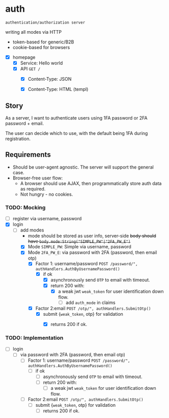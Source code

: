 # auth

`authentication/authorization server`

writing all modes via HTTP

- token-based for generic/B2B
- cookie-based for browsers




- [x] homepage
  - [x] Service: Hello world
  - [x] API `GET /`
    - [x] Content-Type: JSON
    - [x] Content-Type: HTML (templ)


## Story
As a server, I want to authenticate users using 1FA password or 2FA password + email.

The user can decide which to use, with the default being 1FA during registration.

## Requirements
- Should be user-agent agnostic. The server will support the general case.
- Browser-free user flow: 
  - A browser should use AJAX, then programmatically store auth data as required.
  - Not hungry - no cookies.

### TODO: Mocking
- [ ] register via username, password
- [x] login
  - [ ] add modes
      - mode should be stored as user info, server-side
      ~~body should have `body.mode:String("SIMPLE_PW"|"2FA_PW_E")`~~
    - [x] Mode `SIMPLE_PW`: Simple via username, password 
    - [x] Mode `2FA_PW_E`: via password with 2FA (password, then email otp)
      - [x] Factor 1: username/password
        `POST /password/", authHandlers.AuthByUsernamePassword()`
        - [x] if ok
          - [x] asynchronously send `OTP` to email with timeout.
          - [x] return 200 with: 
            - [x] a weak jwt `weak_token` for user identification down flow.
              - [ ] add `auth_mode` in claims
      - [x] Factor 2:email
        `POST /otp/", authHandlers.SubmitOtp()`
        - [x] submit {`weak_token`, otp} for validation
          - [x] returns 200 if ok.


### TODO: Implementation
- [ ] login
  - [ ] via password with 2FA (password, then email otp)
    - [ ] Factor 1: username/password
      `POST /password/", authHandlers.AuthByUsernamePassword()`
      - [ ] if ok
        - [ ] asynchronously send `OTP` to email with timeout.
        - [ ] return 200 with:
          - [ ] a weak jwt `weak_token` for user identification down flow.
    - [ ] Factor 2:email
      `POST /otp/", authHandlers.SubmitOtp()`
      - [ ] submit {`weak_token`, otp} for validation
        - [ ] returns 200 if ok.
